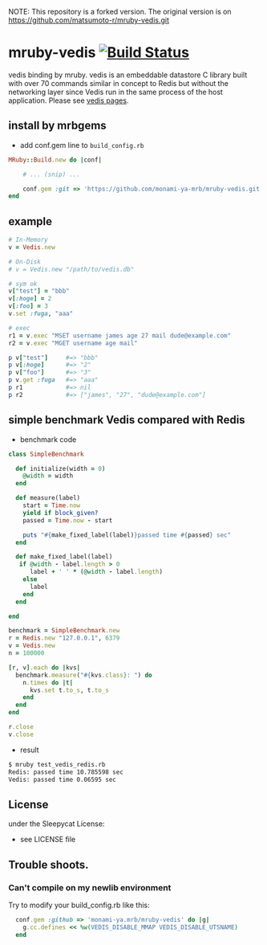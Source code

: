 NOTE: This repository is a forked version. The original version is on https://github.com/matsumoto-r/mruby-vedis.git

# mruby-vedis   [![Build Status](https://travis-ci.org/monami-ya-mrb/mruby-vedis.png?branch=master)](https://travis-ci.org/monami-ya-mrb/mruby-vedis)
vedis binding by mruby.
vedis is an embeddable datastore C library built with over 70 commands similar in concept to Redis but without the networking layer since Vedis run in the same process of the host application.
Please see [vedis pages](http://vedis.symisc.net/index.html).
## install by mrbgems 
- add conf.gem line to `build_config.rb` 

```ruby
MRuby::Build.new do |conf|

    # ... (snip) ...

    conf.gem :git => 'https://github.com/monami-ya-mrb/mruby-vedis.git'
end
```
## example 
```ruby
# In-Memory
v = Vedis.new

# On-Disk
# v = Vedis.new "/path/to/vedis.db"

# sym ok
v["test"] = "bbb"
v[:hoge] = 2
v[:foo] = 3
v.set :fuga, "aaa"

# exec
r1 = v.exec "MSET username james age 27 mail dude@example.com"
r2 = v.exec "MGET username age mail"

p v["test"]     #=> "bbb"
p v[:hoge]      #=> "2"
p v["foo"]      #=> "3"
p v.get :fuga   #=> "aaa"
p r1            #=> nil
p r2            #=> ["james", "27", "dude@example.com"]
```
## simple benchmark Vedis compared with Redis
- benchmark code

```ruby
class SimpleBenchmark

  def initialize(width = 0)
    @width = width
  end

  def measure(label)
    start = Time.now
    yield if block_given?
    passed = Time.now - start

    puts "#{make_fixed_label(label)}passed time #{passed} sec"
  end

  def make_fixed_label(label)
   if @width - label.length > 0
      label + ' ' * (@width - label.length)
    else
      label
    end
  end

end

benchmark = SimpleBenchmark.new
r = Redis.new "127.0.0.1", 6379
v = Vedis.new
n = 100000

[r, v].each do |kvs|
  benchmark.measure("#{kvs.class}: ") do
    n.times do |t|
      kvs.set t.to_s, t.to_s
    end
  end
end

r.close
v.close
```

- result

```bash
$ mruby test_vedis_redis.rb 
Redis: passed time 10.785598 sec
Vedis: passed time 0.06595 sec
```

## License
under the Sleepycat License:
- see LICENSE file

## Trouble shoots.

### Can't compile on my newlib environment

Try to modify your build_config.rb like this:

```ruby
  conf.gem :github => 'monami-ya.mrb/mruby-vedis' do |g|
    g.cc.defines << %w(VEDIS_DISABLE_MMAP VEDIS_DISABLE_UTSNAME)
  end
```
